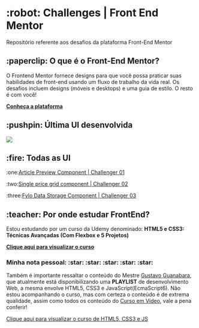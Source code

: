 <h1 align="left">:robot: Challenges | Front End Mentor</h1>
<p>Repositório referente aos desafios da plataforma Front-End Mentor<p>

<h2 align="left">:paperclip: O que é o Front-End Mentor?</h2>
<p>O Frontend Mentor fornece designs para que você possa praticar suas habilidades de front-end usando um fluxo de trabalho da vida real. Os desafios incluem designs (móveis e desktops) e uma guia de estilo. O resto é com você!</p>

<a href="https://www.frontendmentor.io/dashboard"><strong>Conheça a plataforma</strong></a>

<h2 align="left">:pushpin: Última UI desenvolvida </h2>
<img src="https://i.ibb.co/qp7nnmV/Fylo-data-storage-component.png">

<h2 align="left">:fire: Todas as UI</h2>
<p>:one:<a href="https://github.com/WillDavid/Challenges-Frontend-Mentor/tree/main/Article%20Preview%20Component%20%7C%20Challenger%2001">Article Preview Component | Challenger 01</a></p>

<p>:two:<a href="https://github.com/WillDavid/Challenges-Frontend-Mentor/tree/main/Single%20price%20grid%20component%20%7C%20Challenger%2002">Single price grid component | Challenger 02</a></p>

<p>:three:<a href="https://github.com/WillDavid/Challenges-Frontend-Mentor/tree/main/Fylo%20Data%20Storage%20Component%20%7C%20Challenger%2003">Fylo Data Storage Component | Challenger 03</a></p>


<h2 align="left">:teacher: Por onde estudar FrontEnd?</h2>
<p>Estou estudando por um curso da Udemy denominado: <strong> HTML5 e CSS3: Técnicas Avançadas (Com Flexbox e 5 Projetos)</strong></p>
<a href="https://www.udemy.com/course/html5-e-css3-tecnicas-avancadas-com-flexbox-e-3-projetos/"><p><strong>Clique aqui para visualizar o curso</strong></p></a>

<h3 align="left"> Minha nota pessoal: :star: :star: :star: :star: :star: </h3>

<p>Também é importante ressaltar o conteúdo do Mestre <a href="https://www.linkedin.com/in/guanabara/">Gustavo Guanabara</a>, que atualmente está disponibilizando uma <strong>PLAYLIST</strong> de desenvolvimento Web, a mesma envolve HTML5, CSS3 e JavaScript(EcmaScript6). Não estou acompanhando o curso, mas com certeza o conteúdo é de extrema qualidade, assim como todos os conteúdo do <a href="https://www.cursoemvideo.com/">Curso em Vídeo</a>, vale a pena conferir!</p>

<a href="https://www.youtube.com/watch?v=Ejkb_YpuHWs&list=PLHz_AreHm4dkZ9-atkcmcBaMZdmLHft8n"><p>Clique aqui para visualizar o curso de HTML5, CSS3 e JS</p></a>



